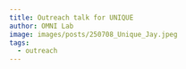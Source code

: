 ```yaml
---
title: Outreach talk for UNIQUE
author: OMNI Lab
image: images/posts/250708_Unique_Jay.jpeg
tags:
  - outreach
---
```

